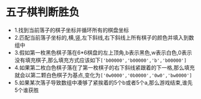 # 五子棋判断胜负
* 1.找到当前落子的棋子坐标并循环所有的棋盘坐标
* 2.匹配当前落子坐标的,横,竖,左下斜线,右下斜线上所有棋子的颜色并填入到数组中
* 3.假如第一枚黑色棋子落在6*6棋盘的左上顶角,b表示黑色,w表示白色,0表示没有填充棋子,那么填充方式应该如下```['b00000','b00000','b','b00000']```
* 4.如果第二枚白色棋子落在了第一枚棋子的右下斜线紧跟着的下一格,那么填充就会以第二颗白色棋子为基点,变化为```['0w0000','0b0000','0w0','bw0000']```
* 5.如果某次落子导致数组中凑够了紧挨着的5个b或者5个a,那么游戏结束,谁先5个谁获胜
